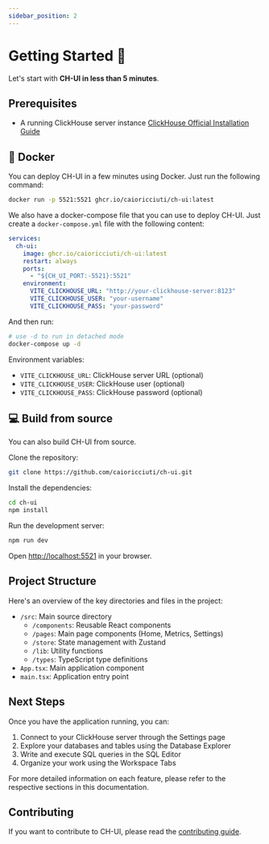 ```yaml
---
sidebar_position: 2
---
```


# Getting Started 🚀

Let's start with **CH-UI in less than 5 minutes**.

## Prerequisites

- A running ClickHouse server instance [ClickHouse Official Installation Guide](https://clickhouse.com/docs/en/install#quick-install)

## 🐳 Docker

You can deploy CH-UI in a few minutes using Docker. Just run the following command:

```bash
docker run -p 5521:5521 ghcr.io/caioricciuti/ch-ui:latest
```

We also have a docker-compose file that you can use to deploy CH-UI. Just create a `docker-compose.yml` file with the following content:

```yaml
services:
  ch-ui:
    image: ghcr.io/caioricciuti/ch-ui:latest
    restart: always
    ports:
      - "${CH_UI_PORT:-5521}:5521"
    environment:
      VITE_CLICKHOUSE_URL: "http://your-clickhouse-server:8123"
      VITE_CLICKHOUSE_USER: "your-username"
      VITE_CLICKHOUSE_PASS: "your-password"
```

And then run:

```bash
# use -d to run in detached mode
docker-compose up -d
```

Environment variables:

- `VITE_CLICKHOUSE_URL`: ClickHouse server URL (optional)
- `VITE_CLICKHOUSE_USER`: ClickHouse user (optional)
- `VITE_CLICKHOUSE_PASS`: ClickHouse password (optional)

## 💻 Build from source

You can also build CH-UI from source.

Clone the repository:

```bash
git clone https://github.com/caioricciuti/ch-ui.git
```

Install the dependencies:

```bash
cd ch-ui
npm install
```

Run the development server:

```bash
npm run dev
```

Open [http://localhost:5521](http://localhost:5521) in your browser.

## Project Structure

Here's an overview of the key directories and files in the project:

- `/src`: Main source directory
  - `/components`: Reusable React components
  - `/pages`: Main page components (Home, Metrics, Settings)
  - `/store`: State management with Zustand
  - `/lib`: Utility functions
  - `/types`: TypeScript type definitions
- `App.tsx`: Main application component
- `main.tsx`: Application entry point

## Next Steps

Once you have the application running, you can:

1. Connect to your ClickHouse server through the Settings page
2. Explore your databases and tables using the Database Explorer
3. Write and execute SQL queries in the SQL Editor
4. Organize your work using the Workspace Tabs

For more detailed information on each feature, please refer to the respective sections in this documentation.

## Contributing

If you want to contribute to CH-UI, please read the [contributing guide](/docs/contributing.md).
